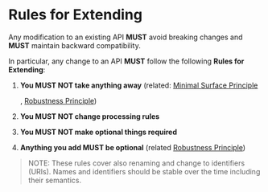 # Rules for Extending

Any modification to an existing API **MUST** avoid breaking changes and **MUST** maintain backward compatibility.

In particular, any change to an API **MUST** follow the following **Rules for Extending**:

1. **You MUST NOT take anything away** \(related: [Minimal Surface Principle](minimal-api-surface.md)

   , [Robustness Principle](robustness.md)\)

2. **You MUST NOT change processing rules** 
3. **You MUST NOT make optional things required**
4. **Anything you add MUST be optional** \(related [Robustness Principle](robustness.md)\)

> NOTE: These rules cover also renaming and change to identifiers \(URIs\). Names and identifiers should be stable over the time including their semantics.

